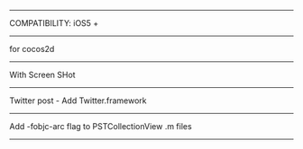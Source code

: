 *******************
COMPATIBILITY: iOS5 +
*********************
for cocos2d
*********************
With Screen SHot
*********************

Twitter post - Add Twitter.framework
*****************

Add -fobjc-arc flag to PSTCollectionView .m files
*******************
